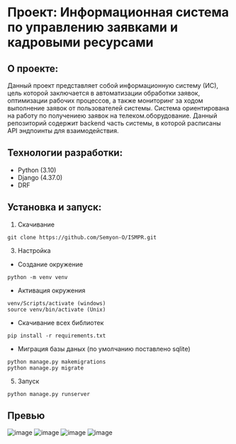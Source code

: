 # Проект: Информационная система по управлению заявками и кадровыми ресурсами
## О проекте:
Данный проект представляет собой информационную систему (ИС), цель которой заключается в автоматизации обработки заявок, оптимизации рабочих процессов, а также мониторинг за ходом
выполнение заявок от пользователей системы. Система ориентирована на работу по получениею заявок на телеком.оборудование. 
Данный репозиторий содержит backend часть системы, в которой расписаны API эндпоинты для взаимодействия. 
## Технологии разработки:
- Python (3.10)
- Django (4.37.0)
- DRF

## Установка и запуск:
1. Скачивание
``` git
git clone https://github.com/Semyon-O/ISMPR.git
```
3. Настройка
- Создание окружение
```
python -m venv venv
```
- Активация окружения
``` shell
venv/Scripts/activate (windows)
source venv/bin/activate (Unix)
```
- Скачивание всех библиотек
```
pip install -r requirements.txt
```
- Миграция базы даных (по умолчанию поставлено sqlite)
```
python manage.py makemigrations
python manage.py migrate
```
5. Запуск
```
python manage.py runserver
```

## Превью
![image](https://github.com/user-attachments/assets/864838e9-f2e0-4cb7-b764-2c3c83ba1cb2)
![image](https://github.com/user-attachments/assets/f19218a8-50e9-49a6-9ffe-6cbf91d947f4)
![image](https://github.com/user-attachments/assets/0226cf89-bc92-43d1-a81e-aba42cbaac6e)
![image](https://github.com/user-attachments/assets/51e71e2b-587b-4215-81fd-68a207aec7b4)




